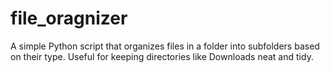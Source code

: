 # file_oragnizer
A simple Python script that organizes files in a folder into subfolders based on their type. Useful for keeping directories like Downloads neat and tidy.
